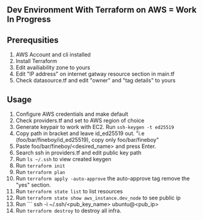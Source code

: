 ## Dev Environment With Terraform on AWS = Work In Progress

## Prerequsities 

1. AWS Account and cli installed
2. Install Terraform
3. Edit availiability zone to yours 
4. Edit "IP address" on internet gatway resource section in main.tf
5. Check datasource.tf and edit "owner" and "tag details" to yours

## Usage

1. Configure AWS credentials and make default
2. Check providers.tf and set to AWS region of choice
3. Generate keypair to work with EC2. Run ``` ssh-keygen -t ed25519 ```
4. Copy path in bracket and leave id_ed25519 out. "i.e (foo/bar/fineboy/id_ed25519), copy only foo/bar/fineboy"
5. Paste foo/bar/fineboy/<desired_name> and press Enter.
6. Search ssh in providers.tf and edit public key path
7. Run ``` ls ~/.ssh ``` to view created keygen
8. Run ``` terraform init ```
9. Run ``` terraform plan ```
10. Run ``` terraform apply -auto-approve ``` the auto-approve tag remove the "yes" section.
11. Run ``` terraform state list ``` to list resources
12. Run ``` terraform state show aws_instance.dev_node ``` to see public ip 
13. Run ``` ssh -i ~/.ssh/<pub_key_name> ubuntu@<pub_ip>
14. Run ``` terraform destroy ``` to destroy all infra.